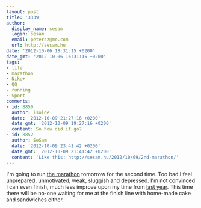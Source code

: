 ```yaml
---
layout: post
title: '3339'
author:
  display_name: sesam
  login: sesam
  email: petersz@me.com
  url: http://sesam.hu
date: '2012-10-06 18:31:15 +0200'
date_gmt: '2012-10-06 16:31:15 +0200'
tags:
- life
- marathon
- Nike+
- QQ
- running
- Sport
comments:
- id: 8850
  author: isolde
  date: '2012-10-09 21:27:16 +0200'
  date_gmt: '2012-10-09 19:27:16 +0200'
  content: So how did it go?
- id: 8852
  author: SeSam
  date: '2012-10-09 23:41:42 +0200'
  date_gmt: '2012-10-09 21:41:42 +0200'
  content: 'Like this: http://sesam.hu/2012/10/09/2nd-marathon/'
---
```


I'm going to run [the marathon](http://www.futanet.hu/cikk/27-spar-budapest-maraton) tomorrow for the second time. Too bad I feel unprepared, unmotivated, weak, sluggish and depressed. I'm not convinced I can even finish, much less improve upon my time from [last year](http://sesam.hu/2011/10/03/budapest-maraton). This time there will be no-one waiting for me at the finish line with home-made cake and sandwiches either.
